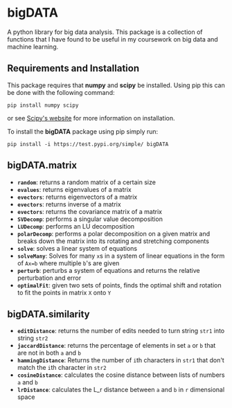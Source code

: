 # bigDATA

A python library for big data analysis. This package is a collection of functions that I have found to be useful in my coursework on big data and machine learning.

## Requirements and Installation

This package requires that **numpy** and **scipy** be installed. Using pip this can be done with the following command:

```pip install numpy scipy```

or see [Scipy's website](https://www.scipy.org/install.html) for more information on installation.

To install the **bigDATA** package using pip simply run:

```pip install -i https://test.pypi.org/simple/ bigDATA```

## bigDATA.matrix

* **`random`**: returns a random matrix of a certain size
* **`evalues`**: returns eigenvalues of a matrix
* **`evectors`**: returns eigenvectors of a matrix
* **`evectors`**: returns inverse of a matrix
* **`evectors`**: returns the covariance matrix of a matrix
* **`SVDecomp`**: performs a singular value decomposition
* **`LUDecomp`**: performs an LU decomposition
* **`polarDecomp`**: performs a polar decomposition on a given matrix and breaks down the matrix into its rotating and stretching components
* **`solve`**: solves a linear system of equations
* **`solveMany`**: Solves for many `x`s in a system of linear equations in the form of `Ax=b` where multiple `b`'s are given
* **`perturb`**: perturbs a system of equations and returns the relative perturbation and error
* **`optimalFit`**: given two sets of points, finds the optimal shift and rotation to fit the points in matrix `X` onto `Y`


## bigDATA.similarity

* **`editDistance`**: returns the number of edits needed to turn string `str1` into string `str2`
* **`jaccardDistance`**: returns the percentage of elements in set `a` or `b` that are not in both `a` and `b`
* **`hammingDistance`**: Returns the number of `i`th characters in `str1` that don't match the `i`th character in `str2`
* **`cosineDistance`**: calculates the cosine distance between lists of numbers `a` and `b`
* **`lrDistance`**: calculates the L_r distance between `a` and `b` in `r` dimensional space